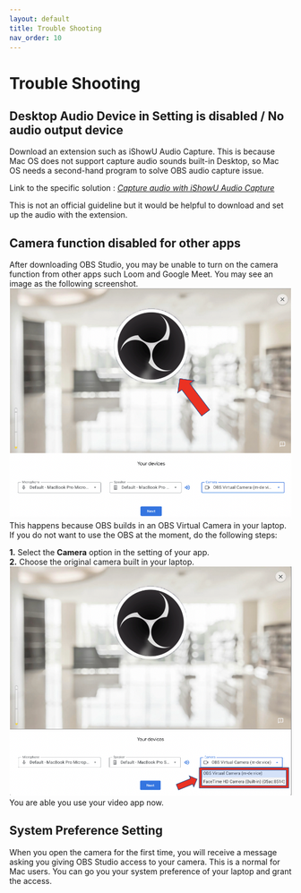 ```yaml
---
layout: default
title: Trouble Shooting 
nav_order: 10
---
```


# Trouble Shooting #

## Desktop Audio Device in Setting is disabled / No audio output device ##

Download an extension such as iShowU Audio Capture. 
This is because Mac OS does not support capture audio sounds built-in Desktop, so Mac OS needs a second-hand program to solve OBS audio capture issue.

Link to the specific solution :  *[Capture audio with iShowU Audio Capture](https://obsproject.com/forum/resources/os-x-capture-audio-with-ishowu-audio-capture.505/)*

This is not an official guideline but it would be helpful to download and set up the audio with the extension.

## Camera function disabled for other apps ##

After downloading OBS Studio, you may be unable to turn on the camera function from other apps such Loom and Google Meet. You may see an image as the following screenshot.
![trouble shooting1](https://github.com/kailinwei/using-OBS/blob/gh-pages/assets/images/troubleshooting%232.png?raw=true "Disabled camera function")
This happens because OBS builds in an OBS Virtual Camera in your laptop. If you do not want to use the OBS at the moment, do the following steps: 

**1.** Select the **Camera** option in the setting of your app.  
**2.** Choose the original camera built in your laptop. 
![image trouble shoot 1](https://github.com/kailinwei/using-OBS/blob/gh-pages/assets/images/troubleshooting%231.png?raw=true "Choose original camera")
You are able you use your video app now. 

## System Preference Setting ##
When you open the camera for the first time, you will receive a message asking you giving OBS Studio access to your camera. This is a normal for Mac users. You can go you your system preference of your laptop and grant the access. 
